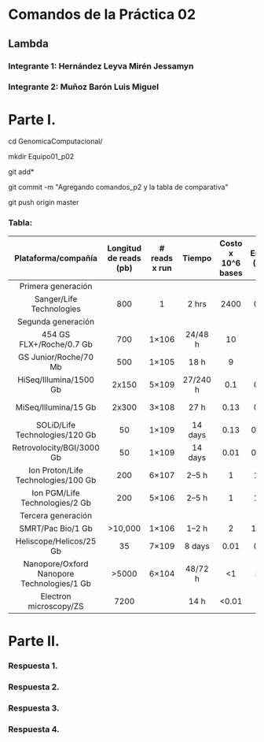 # Comandos de la Práctica 02
## Lambda
### Integrante 1: Hernández Leyva Mirén Jessamyn
### Integrante 2: Muñoz Barón Luis Miguel

# Parte I.

cd GenomicaComputacional/

mkdir Equipo01_p02

git add*

git commit -m "Agregando comandos_p2 y la tabla de comparativa"

git push origin master


### Tabla:

|             Plataforma/compañía            | Longitud de reads (pb) | # reads x run |  Tiempo  | Costo x 10^6 bases | Error (%) |         Química        |
|:------------------------------------------:|:----------------------:|:-------------:|:--------:|:------------------:|:---------:|:----------------------:|
|             Primera generación             |                        |               |          |                    |           |                        |
|          Sanger/Life Technologies          |           800          |       1       |   2 hrs  |        2400        |    0.3    |   Dideoxy terminator   |
|             Segunda generación             |                        |               |          |                    |           |                        |
|          454 GS FLX+/Roche/0.7 Gb          |           700          |     1×106     |  24/48 h |         10         |     1     |     Pyrosequencing     |
|            GS Junior/Roche/70 Mb           |           500          |     1×105     |   18 h   |          9         |           |     Pyrosequencing     |
|           HiSeq/Illumina/1500 Gb           |          2x150         |     5×109     | 27/240 h |         0.1        |    0.8    | Reversible terminators |
|            MiSeq/Illumina/15 Gb            |          2x300         |     3×108     |   27 h   |        0.13        |    0.8    | Reversible terminators |
|       SOLiD/Life Technologies/120 Gb       |           50           |     1×109     |  14 days |        0.13        |    0.01   |        Ligation        |
|          Retrovolocity/BGI/3000 Gb         |           50           |     1×109     |  14 days |        0.01        |    0.01   |    Nanoball/ligation   |
|     Ion Proton/Life Technologies/100 Gb    |           200          |     6×107     |   2–5 h  |          1         |    1.7    |    Proton detection    |
|       Ion PGM/Life Technologies/2 Gb       |           200          |     5×106     |   2–5 h  |          1         |    1.7    |    Proton detection    |
|             Tercera generación             |                        |               |          |                    |           |                        |
|              SMRT/Pac Bio/1 Gb             |         >10,000        |     1×106     |   1–2 h  |          2         |    12.9   |      Real-time SMS     |
|           Heliscope/Helicos/25 Gb          |           35           |     7×109     |  8 days  |        0.01        |    0.2    |      Real-time SMS     |
| Nanopore/Oxford Nanopore Technologies/1 Gb |          >5000         |     6×104     |  48/72 h |         <1         |     34    |      Real-time SMS     |
|           Electron microscopy/ZS           |          7200          |               |   14 h   |        <0.01       |           |      Real-time SMS     |					

# Parte II.

### Respuesta 1.

### Respuesta 2.

### Respuesta 3.

### Respuesta 4.
